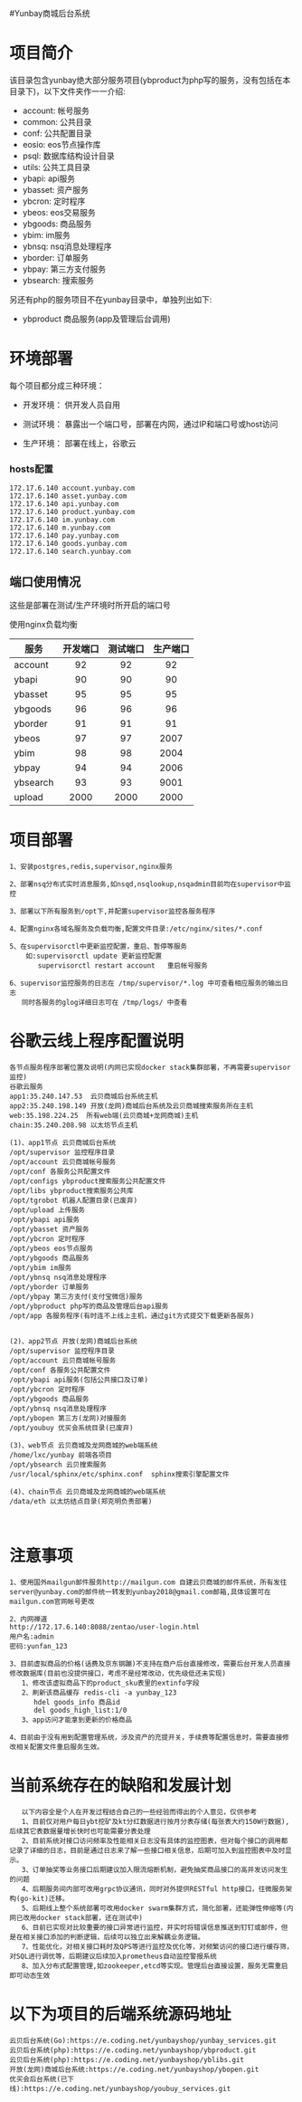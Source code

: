 #Yunbay商城后台系统

# 项目简介
该目录包含yunbay绝大部分服务项目(ybproduct为php写的服务，没有包括在本目录下)，以下文件夹作一一介绍:
- account: 帐号服务
- common: 公共目录
- conf: 公共配置目录
- eosio: eos节点操作库
- psql: 数据库结构设计目录
- utils: 公共工具目录
- ybapi: api服务
- ybasset: 资产服务
- ybcron: 定时程序
- ybeos: eos交易服务
- ybgoods: 商品服务
- ybim: im服务
- ybnsq: nsq消息处理程序
- yborder: 订单服务
- ybpay: 第三方支付服务
- ybsearch: 搜索服务

另还有php的服务项目不在yunbay目录中，单独列出如下:
- ybproduct 商品服务(app及管理后台调用)

# 环境部署

每个项目都分成三种环境：

- 开发环境：	供开发人员自用

- 测试环境：	暴露出一个端口号，部署在内网，通过IP和端口号或host访问

- 生产环境：	部署在线上，谷歌云

### hosts配置
```
172.17.6.140 account.yunbay.com
172.17.6.140 asset.yunbay.com
172.17.6.140 api.yunbay.com
172.17.6.140 product.yunbay.com
172.17.6.140 im.yunbay.com
172.17.6.140 m.yunbay.com
172.17.6.140 pay.yunbay.com
172.17.6.140 goods.yunbay.com
172.17.6.140 search.yunbay.com
```

## 端口使用情况

这些是部署在测试/生产环境时所开启的端口号

使用nginx负载均衡

| 服务 					| 开发端口	| 测试端口	| 生产端口	|
| --------				| :-----:	| :-----:	| :-----:	|
| account        		| 92		| 92		| 92		|
| ybapi      			| 90 		| 90		| 90		|
| ybasset    			| 95		| 95		| 95		|
| ybgoods				| 96		| 96		| 96		|
| yborder    			| 91		| 91		| 91		|
| ybeos             	| 97		| 97		| 2007		|
| ybim              	| 98		| 98		| 2004		|
| ybpay             	| 94		| 94		| 2006		|
| ybsearch  			| 93		| 93		| 9001		|
| upload        		| 2000		| 2000		| 2000		|

# 项目部署
```
1、安装postgres,redis,supervisor,nginx服务

2、部署nsq分布式实时消息服务,如nsqd,nsqlookup,nsqadmin目前均在supervisor中监控

3、部署以下所有服务到/opt下,并配置supervisor监控各服务程序

4、配置nginx各域名服务及负载均衡,配置文件目录:/etc/nginx/sites/*.conf
   
5、在supervisorctl中更新监控配置，重启、暂停等服务
    如:supervisorctl update 更新监控配置
       supervisorctl restart account   重启帐号服务

6、supervisor监控服务的日志在 /tmp/supervisor/*.log 中可查看相应服务的输出日志
   同时各服务的glog详细日志可在 /tmp/logs/ 中查看

```

# 谷歌云线上程序配置说明
```
各节点服务程序部署位置及说明(内网已实现docker stack集群部署，不再需要supervisor监控)
谷歌云服务
app1:35.240.147.53  云贝商城后台系统主机
app2:35.240.198.149 开放(龙网)商城后台系统及云贝商城搜索服务所在主机
web:35.198.224.25  所有web端(云贝商城+龙网商城)主机
chain:35.240.208.98 以太坊节点主机

(1)、app1节点 云贝商城后台系统
/opt/supervisor 监控程序目录
/opt/account 云贝商城帐号服务
/opt/conf 各服务公共配置文件
/opt/configs ybproduct搜索服务公共配置文件
/opt/libs ybproduct搜索服务公共库
/opt/tgrobot 机器人配置目录(已废弃)
/opt/upload 上传服务
/opt/ybapi api服务
/opt/ybasset 资产服务
/opt/ybcron 定时程序
/opt/ybeos eos节点服务
/opt/ybgoods 商品服务
/opt/ybim im服务
/opt/ybnsq nsq消息处理程序
/opt/yborder 订单服务
/opt/ybpay 第三方支付(支付宝微信)服务
/opt/ybproduct php写的商品及管理后台api服务
/opt/app 各服务程序(有时连不上线上主机，通过git方式提交下载更新各服务)


(2)、app2节点 开放(龙网)商城后台系统
/opt/supervisor 监控程序目录
/opt/account 云贝商城帐号服务
/opt/conf 各服务公共配置文件
/opt/ybapi api服务(包括公共接口及订单)
/opt/ybcron 定时程序
/opt/ybgoods 商品服务
/opt/ybnsq nsq消息处理程序
/opt/ybopen 第三方(龙网)对接服务
/opt/youbuy 优买会系统目录(已废弃)

(3)、web节点 云贝商城及龙网商城的web端系统
/home/lxc/yunbay 前端各项目
/opt/ybsearch 云贝搜索服务
/usr/local/sphinx/etc/sphinx.conf  sphinx搜索引擎配置文件

(4)、chain节点 云贝商城及龙网商城的web端系统
/data/eth 以太坊结点目录(郑克明负责部署)



```
# 注意事项
```
1、使用国外mailgun邮件服务http://mailgun.com 自建云贝商城的邮件系统，所有发往server@yunbay.com的邮件统一转发到yunbay2018@gmail.com邮箱,具体设置可在mailgun.com官网帐号更改

2、内网禅道
http://172.17.6.140:8088/zentao/user-login.html
用户名:admin
密码:yunfan_123

3、目前虚拟商品的价格(话费及京东钢蹦)不支持在商户后台直接修改，需要后台开发人员直接修改数据库(目前也没提供接口，考虑不是经常改动，优先级低还未实现)
   1、修改该虚拟商品下的product_sku表里的extinfo字段
   2、刷新该商品缓存 redis-cli -a yunbay_123
      hdel goods_info 商品id
      del goods_high_list:1/0
   3、app访问才能拿到更新的价格商品  

4、目前由于没有用到配置管理系统，涉及资产的充提开关，手续费等配置信息时，需要直接修改相关配置文件重启服务生效。
```

# 当前系统存在的缺陷和发展计划
```
   以下内容全是个人在开发过程结合自己的一些经验而得出的个人意见，仅供参考
   1、目前仅对用户每日ybt挖矿及kt分红数据进行按月分表存储(每张表大约150W行数据),后续其它表数据量增长快时也可能需要分表处理
   2、目前系统对接口访问频率及性能相关日志没有具体的监控图表，但对每个接口的调用都记录了详细的日志，目前是通过日志来了解一些接口相关信息，后期可加入到监控图表中及时显示。
   3、订单抽奖等业务接口后期建议加入限流熔断机制，避免抽奖商品接口的高并发访问发生的问题
   4、后期服务间内部可改用grpc协议通讯，同时对外提供RESTful http接口，往微服务架构(go-kit)迁移。
   5、后期线上整个系统部署可改用docker swarm集群方式，简化部署，还能弹性伸缩等(内网已改用docker stack部署，还在测试中)
   6、目前已实现对比较重要的接口异常进行监控，并实时将错误信息推送到钉钉或邮件，但是在相关接口添加的判断逻辑，后续可以独立出来解耦业务逻辑。
   7、性能优化，对相关接口耗时及QPS等进行监控及优化等，对频繁访问的接口进行缓存筛，对SQL进行调优等，后期建议后续加入prometheus自动监控警报系统
   8、加入分布式配置管理,如zookeeper,etcd等实现。管理后台直接设置，服务无需重启即可动态生效
```


# 以下为项目的后端系统源码地址
```
云贝后台系统(Go):https://e.coding.net/yunbayshop/yunbay_services.git
云贝后台系统(php):https://e.coding.net/yunbayshop/ybproduct.git
云贝后台系统(php):https://e.coding.net/yunbayshop/yblibs.git
开放(龙网)商城后台系统:https://e.coding.net/yunbayshop/ybopen.git
优买会后台系统(已下线):https://e.coding.net/yunbayshop/youbuy_services.git
```